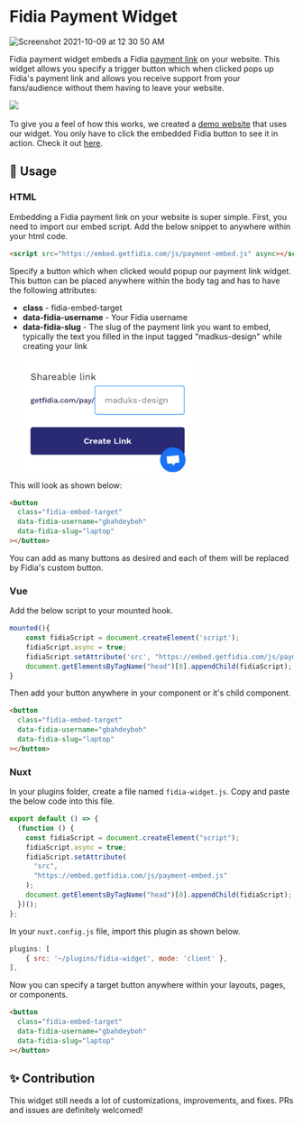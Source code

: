 # Fidia Payment Widget

<img width="1232" alt="Screenshot 2021-10-09 at 12 30 50 AM" src="https://user-images.githubusercontent.com/29985200/136634468-e4c09e65-8685-4b8c-ac7c-aef26cf1d1f3.png">

Fidia payment widget embeds a Fidia [payment link](https://getfidia.com/payment-links) on your website. This widget allows you specify a trigger button which when clicked pops up Fidia's payment link and allows you receive support from your fans/audience without them having to leave your website.

<img height="80px" src="https://res.cloudinary.com/fidia/image/upload/v1633732179/Payment_Button_1_wdddah.png"/>

To give you a feel of how this works, we created a [demo website](https://embed.getfidia.com/example/) that uses our widget. You only have to click the embedded Fidia button to see it in action. Check it out [here](https://embed.getfidia.com/example/).

## 🚀 Usage

### HTML

Embedding a Fidia payment link on your website is super simple. First, you need to import our embed script. Add the below snippet to anywhere within your html code.

```html
<script src="https://embed.getfidia.com/js/payment-embed.js" async></script>
```

Specify a button which when clicked would popup our payment link widget. This button can be placed anywhere within the body tag and has to have the following attributes:

- **class** - fidia-embed-target
- **data-fidia-username** - Your Fidia username
- **data-fidia-slug** - The slug of the payment link you want to embed, typically the text you filled in the input tagged "madkus-design" while creating your link
  <img src=images/slug.png width=300 height=200 style="margin:15px 15px 15px 0px;display:block">

This will look as shown below:

```html
<button
  class="fidia-embed-target"
  data-fidia-username="gbahdeyboh"
  data-fidia-slug="laptop"
></button>
```

You can add as many buttons as desired and each of them will be replaced by Fidia's custom button.

### Vue

Add the below script to your mounted hook.

```javascript
mounted(){
    const fidiaScript = document.createElement('script');
    fidiaScript.async = true;
    fidiaScript.setAttribute('src', "https://embed.getfidia.com/js/payment-embed.js");
    document.getElementsByTagName("head")[0].appendChild(fidiaScript);
}
```

Then add your button anywhere in your component or it's child component.

```html
<button
  class="fidia-embed-target"
  data-fidia-username="gbahdeyboh"
  data-fidia-slug="laptop"
></button>
```

### Nuxt

In your plugins folder, create a file named `fidia-widget.js`. Copy and paste the below code into this file.

```javascript
export default () => {
  (function () {
    const fidiaScript = document.createElement("script");
    fidiaScript.async = true;
    fidiaScript.setAttribute(
      "src",
      "https://embed.getfidia.com/js/payment-embed.js"
    );
    document.getElementsByTagName("head")[0].appendChild(fidiaScript);
  })();
};
```

In your `nuxt.config.js` file, import this plugin as shown below.

```javascript
plugins: [
    { src: '~/plugins/fidia-widget', mode: 'client' },
],
```

Now you can specify a target button anywhere within your layouts, pages, or components.

```html
<button
  class="fidia-embed-target"
  data-fidia-username="gbahdeyboh"
  data-fidia-slug="laptop"
></button>
```

## ✨ Contribution

This widget still needs a lot of customizations, improvements, and fixes. PRs and issues are definitely welcomed!
